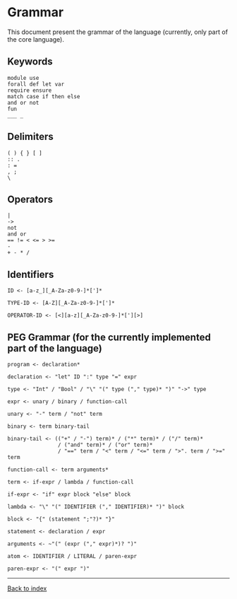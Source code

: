 # Grammar

This document present the grammar of the language (currently, only part of the
core language).

## Keywords

    module use
    forall def let var
    require ensure
    match case if then else
    and or not
    fun
    ___ _

## Delimiters

    ( ) { } [ ]
    :: .
    : =
    , ;
    \

## Operators

    |
    ->
    not
    and or
    == != < <= > >=
    -
    + - * /

## Identifiers

    ID <- [a-z_][_A-Za-z0-9-]*[']*

    TYPE-ID <- [A-Z][_A-Za-z0-9-]*[']*

    OPERATOR-ID <- [<][a-z][_A-Za-z0-9-]*['][>]

## PEG Grammar (for the currently implemented part of the language)

    program <- declaration*

    declaration <- "let" ID ":" type "=" expr

    type <- "Int" / "Bool" / "\" "(" type ("," type)* ")" "->" type

    expr <- unary / binary / function-call

    unary <- "-" term / "not" term

    binary <- term binary-tail

    binary-tail <- (("+" / "-") term)* / ("*" term)* / ("/" term)*
                    / ("and" term)* / ("or" term)*
                    / "==" term / "<" term / "<=" term / ">". term / ">=" term

    function-call <- term arguments*

    term <- if-expr / lambda / function-call

    if-expr <- "if" expr block "else" block

    lambda <- "\" "(" IDENTIFIER ("," IDENTIFIER)* ")" block

    block <- "{" (statement ";"?)* "}"

    statement <- declaration / expr

    arguments <- ~"(" (expr ("," expr)*)? ")"

    atom <- IDENTIFIER / LITERAL / paren-expr

    paren-expr <- "(" expr ")"

---
[Back to index](index.md)
